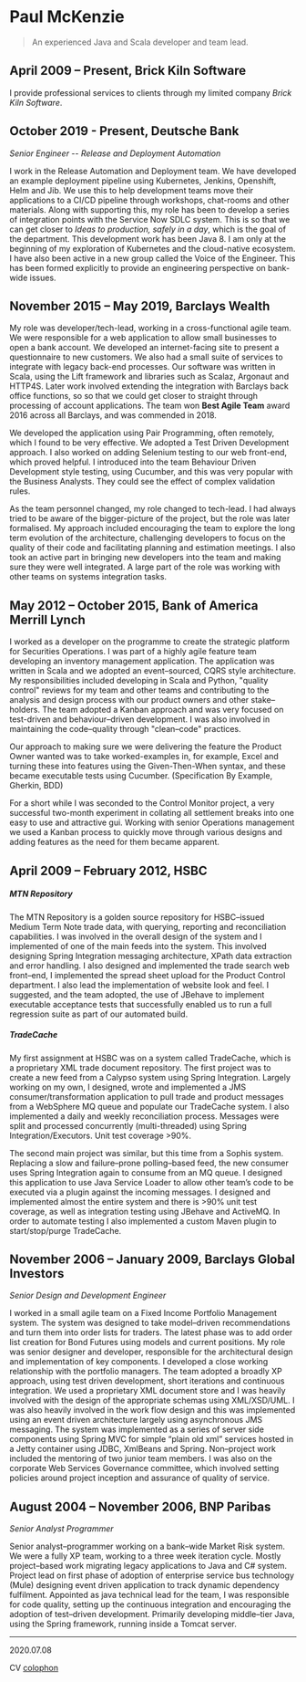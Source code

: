 # Paul McKenzie 

> An experienced Java and Scala developer and team lead. 

 
## April 2009 – Present, Brick Kiln Software

I provide professional services to clients through my limited company *Brick Kiln Software*. 

## October 2019 - Present, Deutsche Bank
_Senior Engineer -- Release and Deployment Automation_

I work in the Release Automation and Deployment team. We have developed an example deployment pipeline using Kubernetes, Jenkins, Openshift, Helm and Jib. We use this to help development teams move their applications to a CI/CD pipeline through workshops, chat-rooms and other materials. Along with supporting this, my role has been to develop a series of integration points with the Service Now SDLC system. This is so that we can get closer to *Ideas to production, safely in a day*, which is the goal of the department. This development work has been Java 8. I am only at the beginning of my exploration of Kubernetes and the cloud-native ecosystem. I have also been active in a new group called the Voice of the Engineer. This has been formed explicitly to provide an engineering perspective on bank-wide issues. 

 
## November 2015 – May 2019, Barclays Wealth

My role was developer/tech-lead, working in a cross-functional agile team. We were responsible for a web application to allow small businesses to open a bank account. We developed an internet-facing site to present a questionnaire to new customers. We also had a small suite of services to integrate with legacy back-end processes. Our software was written in Scala, using the Lift framework and libraries such as Scalaz, Argonaut and HTTP4S. Later work involved extending the integration with Barclays back office functions, so so that we could get closer to straight through processing of account applications. The team won **Best Agile Team** award 2016 across all Barclays, and was commended in 2018. 

We developed the application using Pair Programming, often remotely, which I found to be very effective. We adopted a Test Driven Development approach. I also worked on adding Selenium testing to our web front-end, which proved helpful. I introduced into the team Behaviour Driven Development style testing, using Cucumber, and this was very popular with the Business Analysts. They could see the effect of complex validation rules. 

As the team personnel changed, my role changed to tech-lead. I had always tried to be aware of the bigger-picture of the project, but the role was later formalised. My approach included encouraging the team to explore the long term evolution of the architecture, challenging developers to focus on the quality of their code and facilitating planning and estimation meetings. I  also took an active part in bringing new developers into the team and making sure they were well integrated. A large part of the role was  working with other teams on systems integration tasks.

## May 2012 – October 2015, Bank of America Merrill Lynch 

I worked as a developer on the programme to create the strategic platform for Securities Operations. 
I was part of a highly agile feature team developing an inventory management application. 
The application was written in Scala and we adopted an event–sourced, CQRS style architecture. 
My responsibilities included developing in Scala and Python, "quality control" reviews for my team and other teams and contributing to the analysis and design process with our product owners and other stake–holders. 
The team adopted a Kanban approach and was very focused on test-driven and behaviour–driven development. 
I was also involved in maintaining the code–quality through "clean–code" practices. 

Our approach to making sure we were delivering the feature the Product Owner wanted was to take worked-examples in, for example, Excel and 
turning these into features using the Given-Then-When syntax, and these became executable tests using Cucumber. 
(Specification By Example, 
Gherkin, BDD) 

For a short while I was seconded to the Control Monitor project, a very successful two-month experiment in collating all settlement breaks into one easy to use and attractive gui. 
Working with senior Operations management we used a Kanban process to quickly move through various designs and adding features as the need for them became apparent.
 
## April 2009 – February 2012, HSBC 

##### MTN Repository 
The MTN Repository is a golden source repository for HSBC–issued Medium Term Note trade data, with querying, reporting and reconciliation capabilities. I was 
involved in the overall design of the system and I implemented of one of the main feeds into the system. This involved designing Spring Integration messaging 
architecture, XPath data extraction and error handling. I also designed and implemented the trade search web front–end, I implemented the spread sheet upload 
for the Product Control department. I also lead the implementation of website look and feel. I suggested, and the team adopted, the use of JBehave to implement 
executable acceptance tests that successfully enabled us to run a full regression suite as part of our automated build. 

##### TradeCache
My first assignment at HSBC was on a system called TradeCache, which is a proprietary XML trade document repository. 
The first project was to create a new feed from a Calypso system using Spring Integration. Largely working on my own, I designed, wrote and implemented a JMS consumer/transformation application to pull trade and product messages from a WebSphere MQ queue and populate our TradeCache system. I also implemented a daily and weekly reconciliation process. Messages were split and processed concurrently (multi-threaded) using Spring Integration/Executors. Unit test coverage >90%. 

The second main project was similar, but this time from a Sophis system. Replacing a slow and failure–prone polling–based feed, the new consumer uses Spring Integration again to consume from an MQ queue. I designed this application to use Java Service Loader to allow other team’s code to be executed via a plugin against the incoming messages. I designed and implemented almost the entire system and there is >90% unit test coverage, as well as integration testing using JBehave and ActiveMQ. In order to automate testing I also implemented a custom Maven plugin to start/stop/purge TradeCache. 

## November 2006 – January 2009, Barclays Global Investors 
_Senior Design and Development Engineer_ 

I worked in a small agile team on a Fixed Income Portfolio Management system. The system was designed to take model–driven recommendations and turn them into order lists for traders. The latest phase was to add order list creation for Bond Futures using models and current positions. My role was senior designer and developer, responsible for the architectural design and implementation of key components. I developed a close working relationship with the portfolio managers. The team adopted a broadly XP approach, using test driven development, short iterations and continuous integration. We used a proprietary XML document store and I was heavily involved with the design of the appropriate schemas using XML/XSD/UML. I was also heavily involved in the work flow design and this was implemented using an event driven architecture largely using asynchronous JMS messaging. 
The system was implemented as a series of server side components using Spring MVC for simple “plain old xml” services hosted in a Jetty container using JDBC, XmlBeans and Spring. 
Non–project work included the mentoring of two junior team members. I was also on the corporate Web Services Governance committee, which involved setting policies around project inception and assurance of quality of service. 

## August 2004 – November 2006, BNP Paribas 
_Senior Analyst Programmer_ 

Senior analyst–programmer working on a bank–wide Market Risk system. We were a fully XP team, working to a three week iteration cycle. Mostly project–based work migrating legacy applications to Java and C# system. Project lead on first phase of adoption of enterprise service bus technology (Mule) designing event driven application to track dynamic dependency fulfilment. Appointed as java technical lead for the team, I was responsible for code quality, setting up the continuous integration and encouraging the adoption of test–driven development. Primarily developing middle–tier Java, using the Spring framework, running inside a Tomcat server. 

___

2020.07.08


CV [colophon](cv-colophon.md)
